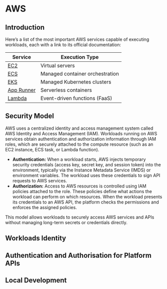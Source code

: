 # AWS

## Introduction

Here’s a list of the most important AWS services capable of executing workloads, each with a link to its official documentation:

| Service                                               | Execution Type                   |
| ----------------------------------------------------- | -------------------------------- |
| [EC2](https://docs.aws.amazon.com/ec2/)               | Virtual servers                  |
| [ECS](https://docs.aws.amazon.com/ecs/)               | Managed container orchestration  |
| [EKS](https://docs.aws.amazon.com/eks/)               | Managed Kubernetes clusters      |
| [App Runner](https://docs.aws.amazon.com/apprunner/)  | Serverless containers            |
| [Lambda](https://docs.aws.amazon.com/lambda/)         | Event-driven functions (FaaS)    |



## Security Model

AWS uses a centralized identity and access management system called AWS Identity and Access Management (IAM). Workloads running on AWS services obtain authentication and authorization information through IAM roles, which are securely attached to the compute resource (such as an EC2 instance, ECS task, or Lambda function).

- **Authentication:** When a workload starts, AWS injects temporary security credentials (access key, secret key, and session token) into the environment, typically via the Instance Metadata Service (IMDS) or environment variables. The workload uses these credentials to sign API requests to AWS services.
- **Authorization:** Access to AWS resources is controlled using IAM policies attached to the role. These policies define what actions the workload can perform on which resources. When the workload presents its credentials to an AWS API, the platform checks the permissions and enforces the assigned policies.

This model allows workloads to securely access AWS services and APIs without managing long-term secrets or credentials directly.

## Workloads Identity

## Authentication and Authorisation for Platform APIs

## Local Development